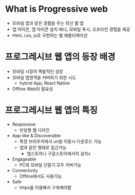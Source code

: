 
# What is Progressive web 

- 모바일 앱과 같은 경험을 주는 최신 웹 앱
- 앱 아이콘, 앱 아이콘 설치 배너, 모바일 푸시, 오프라인 경험을 제공
- Html, css, js로 구현하는 웹 애플리케이션 

# 프로그레시브 웹 앱의 등장 배경
- 모바일 시장의 폭발적인 성장
- 모바일 앱영역을 커버하기 위한 시도 
  - hybrid App, React Native
- Offline Web의 필요성

# 프로그레시브 웹 앱의 특징
- Responsive 
  - 반응형 웹 디자인 
- App-like & Discoverable
  - 특정 브라우저에서 url을 이동시 다운로드 가능
  - 앱과 같은 형태로 접근가능
    - 앱스토어나 구글스토어에서의 설치x
- Engageable
  - PC와 모바일 단말기 모두 커버가능 
- Connectivity
  - Offline에서도 사용가능 
- Safe
  - https를 이용해서 구축해야함 

